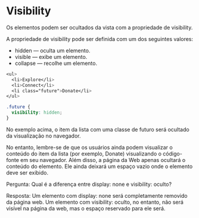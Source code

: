 # Visibility
Os elementos podem ser ocultados da vista com a propriedade de visibility.

A propriedade de visibility pode ser definida com um dos seguintes valores:

* hidden — oculta um elemento.
* visible — exibe um elemento.
* collapse — recolhe um elemento.

```css
<ul>
  <li>Explore</li>
  <li>Connect</li>
  <li class="future">Donate</li>
</ul>
```

```css
.future {
  visibility: hidden;
}
```

No exemplo acima, o item da lista com uma classe de futuro será ocultado da visualização no navegador.

No entanto, lembre-se de que os usuários ainda podem visualizar o conteúdo do item da lista (por exemplo, Donate) visualizando o código-fonte em seu navegador. Além disso, a página da Web apenas ocultará o conteúdo do elemento. Ele ainda deixará um espaço vazio onde o elemento deve ser exibido.

Pergunta: Qual é a diferença entre display: none e visibility: oculto? 

Resposta: Um elemento com display: none será completamente removido da página web. Um elemento com visibility: oculto, no entanto, não será visível na página da web, mas o espaço reservado para ele será.